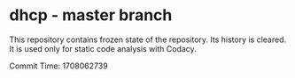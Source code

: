 # dhcp - master branch

This repository contains frozen state of the repository.
Its history is cleared. It is used only for static code
analysis with Codacy.

Commit Time: 1708062739